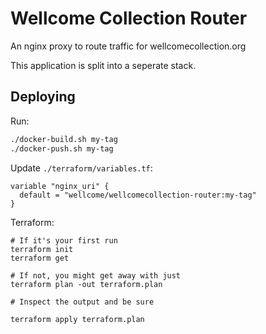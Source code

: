 # Wellcome Collection Router

An nginx proxy to route traffic for wellcomecollection.org

This application is split into a seperate stack.

## Deploying

Run:

```sh
./docker-build.sh my-tag
./docker-push.sh my-tag
```

Update `./terraform/variables.tf`:

```
variable "nginx_uri" {
  default = "wellcome/wellcomecollection-router:my-tag"
}
```

Terraform:

```
# If it's your first run
terraform init
terraform get

# If not, you might get away with just
terraform plan -out terraform.plan

# Inspect the output and be sure

terraform apply terraform.plan
